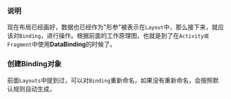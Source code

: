 ### 说明

现在布局已经画好，数据也已经作为"形参"被表示在`Layout`中，那么接下来，就应该对`Binding`，进行操作。根据前面的工作原理图，也就是到了在`Activity或Fragment`中使用**DataBinding**的时候了。

### 创建Binding对象
前面`Layouts`中提到过，可以对`Binding`重新命名，如果没有重新命名，会按照默认规则自动生成，